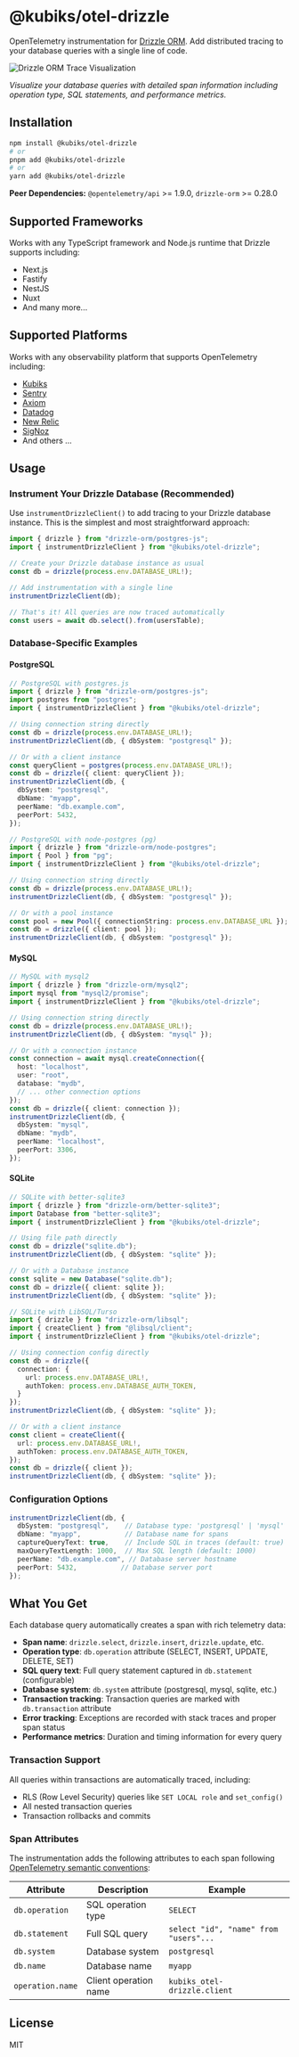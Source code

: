 # @kubiks/otel-drizzle

OpenTelemetry instrumentation for [Drizzle ORM](https://orm.drizzle.team/). Add distributed tracing to your database queries with a single line of code.

![Drizzle ORM Trace Visualization](https://github.com/kubiks-inc/otel/blob/main/images/otel-drizzle-trace.png)

_Visualize your database queries with detailed span information including operation type, SQL statements, and performance metrics._

## Installation

```bash
npm install @kubiks/otel-drizzle
# or
pnpm add @kubiks/otel-drizzle
# or
yarn add @kubiks/otel-drizzle
```

**Peer Dependencies:** `@opentelemetry/api` >= 1.9.0, `drizzle-orm` >= 0.28.0

## Supported Frameworks

Works with any TypeScript framework and Node.js runtime that Drizzle supports including:

- Next.js
- Fastify
- NestJS
- Nuxt
- And many more...

## Supported Platforms

Works with any observability platform that supports OpenTelemetry including:

- [Kubiks](https://kubiks.ai)
- [Sentry](https://sentry.io)
- [Axiom](https://axiom.co)
- [Datadog](https://www.datadoghq.com)
- [New Relic](https://newrelic.com)
- [SigNoz](https://signoz.io)
- And others ...

## Usage

### Instrument Your Drizzle Database (Recommended)

Use `instrumentDrizzleClient()` to add tracing to your Drizzle database instance. This is the simplest and most straightforward approach:

```typescript
import { drizzle } from "drizzle-orm/postgres-js";
import { instrumentDrizzleClient } from "@kubiks/otel-drizzle";

// Create your Drizzle database instance as usual
const db = drizzle(process.env.DATABASE_URL!);

// Add instrumentation with a single line
instrumentDrizzleClient(db);

// That's it! All queries are now traced automatically
const users = await db.select().from(usersTable);
```

### Database-Specific Examples

#### PostgreSQL

```typescript
// PostgreSQL with postgres.js
import { drizzle } from "drizzle-orm/postgres-js";
import postgres from "postgres";
import { instrumentDrizzleClient } from "@kubiks/otel-drizzle";

// Using connection string directly
const db = drizzle(process.env.DATABASE_URL!);
instrumentDrizzleClient(db, { dbSystem: "postgresql" });

// Or with a client instance
const queryClient = postgres(process.env.DATABASE_URL!);
const db = drizzle({ client: queryClient });
instrumentDrizzleClient(db, {
  dbSystem: "postgresql",
  dbName: "myapp",
  peerName: "db.example.com",
  peerPort: 5432,
});
```

```typescript
// PostgreSQL with node-postgres (pg)
import { drizzle } from "drizzle-orm/node-postgres";
import { Pool } from "pg";
import { instrumentDrizzleClient } from "@kubiks/otel-drizzle";

// Using connection string directly
const db = drizzle(process.env.DATABASE_URL!);
instrumentDrizzleClient(db, { dbSystem: "postgresql" });

// Or with a pool instance
const pool = new Pool({ connectionString: process.env.DATABASE_URL });
const db = drizzle({ client: pool });
instrumentDrizzleClient(db, { dbSystem: "postgresql" });
```

#### MySQL

```typescript
// MySQL with mysql2
import { drizzle } from "drizzle-orm/mysql2";
import mysql from "mysql2/promise";
import { instrumentDrizzleClient } from "@kubiks/otel-drizzle";

// Using connection string directly
const db = drizzle(process.env.DATABASE_URL!);
instrumentDrizzleClient(db, { dbSystem: "mysql" });

// Or with a connection instance
const connection = await mysql.createConnection({
  host: "localhost",
  user: "root",
  database: "mydb",
  // ... other connection options
});
const db = drizzle({ client: connection });
instrumentDrizzleClient(db, {
  dbSystem: "mysql",
  dbName: "mydb",
  peerName: "localhost",
  peerPort: 3306,
});
```

#### SQLite

```typescript
// SQLite with better-sqlite3
import { drizzle } from "drizzle-orm/better-sqlite3";
import Database from "better-sqlite3";
import { instrumentDrizzleClient } from "@kubiks/otel-drizzle";

// Using file path directly
const db = drizzle("sqlite.db");
instrumentDrizzleClient(db, { dbSystem: "sqlite" });

// Or with a Database instance
const sqlite = new Database("sqlite.db");
const db = drizzle({ client: sqlite });
instrumentDrizzleClient(db, { dbSystem: "sqlite" });
```

```typescript
// SQLite with LibSQL/Turso
import { drizzle } from "drizzle-orm/libsql";
import { createClient } from "@libsql/client";
import { instrumentDrizzleClient } from "@kubiks/otel-drizzle";

// Using connection config directly
const db = drizzle({
  connection: {
    url: process.env.DATABASE_URL!,
    authToken: process.env.DATABASE_AUTH_TOKEN,
  }
});
instrumentDrizzleClient(db, { dbSystem: "sqlite" });

// Or with a client instance
const client = createClient({
  url: process.env.DATABASE_URL!,
  authToken: process.env.DATABASE_AUTH_TOKEN,
});
const db = drizzle({ client });
instrumentDrizzleClient(db, { dbSystem: "sqlite" });
```

### Configuration Options

```typescript
instrumentDrizzleClient(db, {
  dbSystem: "postgresql",    // Database type: 'postgresql' | 'mysql' | 'sqlite' (default: 'postgresql')
  dbName: "myapp",           // Database name for spans
  captureQueryText: true,    // Include SQL in traces (default: true)
  maxQueryTextLength: 1000,  // Max SQL length (default: 1000)
  peerName: "db.example.com", // Database server hostname
  peerPort: 5432,           // Database server port
});
```


## What You Get

Each database query automatically creates a span with rich telemetry data:

- **Span name**: `drizzle.select`, `drizzle.insert`, `drizzle.update`, etc.
- **Operation type**: `db.operation` attribute (SELECT, INSERT, UPDATE, DELETE, SET)
- **SQL query text**: Full query statement captured in `db.statement` (configurable)
- **Database system**: `db.system` attribute (postgresql, mysql, sqlite, etc.)
- **Transaction tracking**: Transaction queries are marked with `db.transaction` attribute
- **Error tracking**: Exceptions are recorded with stack traces and proper span status
- **Performance metrics**: Duration and timing information for every query

### Transaction Support

All queries within transactions are automatically traced, including:
- RLS (Row Level Security) queries like `SET LOCAL role` and `set_config()`
- All nested transaction queries
- Transaction rollbacks and commits

### Span Attributes

The instrumentation adds the following attributes to each span following [OpenTelemetry semantic conventions](https://opentelemetry.io/docs/specs/semconv/database/):

| Attribute        | Description           | Example                               |
| ---------------- | --------------------- | ------------------------------------- |
| `db.operation`   | SQL operation type    | `SELECT`                              |
| `db.statement`   | Full SQL query        | `select "id", "name" from "users"...` |
| `db.system`      | Database system       | `postgresql`                          |
| `db.name`        | Database name         | `myapp`                               |
| `operation.name` | Client operation name | `kubiks_otel-drizzle.client`          |

## License

MIT
